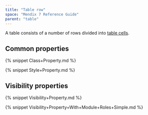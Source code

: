 ```yaml
---
title: "Table row"
space: "Mendix 7 Reference Guide"
parent: "table"
---
```



A table consists of a number of rows divided into [table cells](table-cell).

## Common properties

{% snippet Class+Property.md %}

{% snippet Style+Property.md %}

## Visibility properties

{% snippet Visibility+Property.md %}

{% snippet Visibility+Property+With+Module+Roles+Simple.md %}
